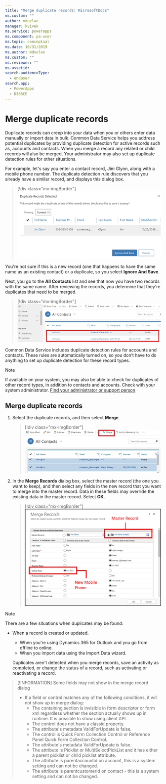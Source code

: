 ```yaml
---
title: "Merge duplicate records| MicrosoftDocs"
ms.custom: ""
author: mduelae
manager: kvivek
ms.service: powerapps
ms.component: pa-user
ms.topic: conceptual
ms.date: 10/31/2019
ms.author: mduelae
ms.custom: ""
ms.reviewer: ""
ms.assetid: 
search.audienceType: 
  - enduser
search.app: 
  - PowerApps
  - D365CE
---
```

# Merge duplicate records 

Duplicate records can creep into your data when you or others enter data manually or import data in bulk. Common Data Service helps you address potential duplicates by providing duplicate detection for active records such as, accounts and contacts. When you merge a record any related or child records will also be merged. Your administrator may also set up duplicate detection rules for other situations.  
  
For example, let's say you enter a contact record, Jim Glynn,  along with a mobile phone number.  The duplicate detection rule discovers that you already have a similar record, and displays this dialog box.  
  
 > [!div class="mx-imgBorder"] 
 > ![Duplicate contact record detectied](media/duplicates-detected.png "Duplicate contact record detectied")  
  
 You're not sure if this is a new record (one that happens to have the  same name as an existing contact) or a duplicate, so you select **Ignore And Save**.  
  
 Next, you go to the **All Contacts** list and see that now you have two records with the same name. After reviewing the records,  you  determine that they're duplicates that need to be merged.  
 
 > [!div class="mx-imgBorder"] 
 > ![Duplicate contact record detectied](media/duplicates-detected_1.png "Duplicate contact record detectied")  
 
Common Data Service includes duplicate detection rules for accounts and contacts. These rules are automatically turned on, so you don’t have to do anything to set up duplicate detection for these record types.  
  
> [!NOTE]
>  If available on your system, you may also be able to check for duplicates of other record types, in addition to contacts and accounts. Check with your system administrator. [Find your administrator or support person](find-admin.md)  
  
## Merge duplicate records  
  
1. Select the duplicate records, and then select **Merge**.  
  
   > [!div class="mx-imgBorder"] 
   > ![Duplicate contact record detectied](media/duplicates-detected_2.png "Duplicate contact record detectied")  
  
2. In the **Merge Records** dialog box, select the master record (the one you want to keep), and then select any fields in the new record that you want to merge into the master record. Data in these fields may override the existing data in the master record. Select **OK**.  
  
     
   > [!div class="mx-imgBorder"] 
   > ![Dialog box for merging records](media/merge-records-dialog.png "Dialog box for merging records")  
  
> [!NOTE]
>  There are a few situations when duplicates may be found:  
> 
> - When a record is created or updated.  
>   - When  you're using Dynamics 365 for Outlook and you go from offline to online.  
>   - When you import data using the Import Data wizard.  
> 
>   Duplicates aren't detected when you merge records, save an activity as completed, or change the status of a record, such as activating or reactivating a record.

> [!INFORMATION]
>  Some fields may not show in the merge record dialog
> 
> - If a field or control matches any of the following conditions, it will not show up in merge dialog:  
>   - The containing section is invisible in form descriptor or form xml regardless whether the section actually shows up in runtime.  It is possible to show using client API.
>   - The control does not have a classid property.
>   - The attribute's metadata ValidForUpdate is false.
>   - The control is Quick Form Collection Control or Reference Panel Quick Form Collection Control.
>   - The attribute's metadata ValidForUpdate is false.
>   - The attribute is Picklist or MultiSelectPickList and it has either a parent picklist or child picklist attribute.
>   - The attribute is parentaccountid on account, this is a system setting and can not be changed.
>   - The attribute is parentcustomerid on contact - this is a system setting and can not be changed.
